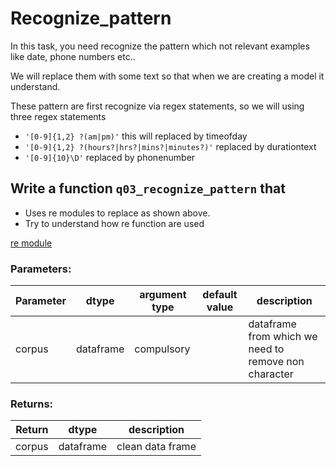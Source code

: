 # Recognize_pattern

In this task, you need recognize the pattern which not relevant examples like date, phone numbers etc..

We will replace them with some text so that when we are creating a model it understand.

These pattern are first recognize via regex statements, so we will using three regex statements
- `'[0-9]{1,2} ?(am|pm)'` this will replaced by timeofday
- `'[0-9]{1,2} ?(hours?|hrs?|mins?|minutes?)'` replaced by durationtext
- `'[0-9]{10}\D'` replaced by phonenumber

## Write a function `q03_recognize_pattern` that 
- Uses re modules to replace as shown above. 
- Try to understand how re function are used

[re module](https://docs.python.org/3/library/re.html) 

  
### Parameters:

| Parameter | dtype | argument type | default value | description |
| --- | --- | --- | --- | --- | 
| corpus | dataframe | compulsory |  | dataframe from which we need to remove non character  |


### Returns:


| Return | dtype | description |
| --- | --- | --- | 
| corpus | dataframe | clean data frame |

